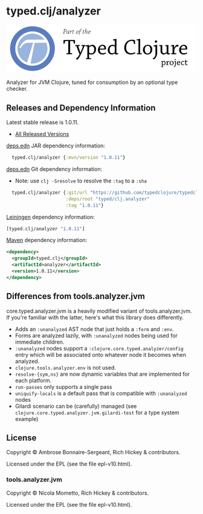 # typed.clj/analyzer

<a href='https://typedclojure.org'><img src='images/part-of-typed-clojure-project.png'></a>

Analyzer for JVM Clojure, tuned for consumption by an optional type checker.

## Releases and Dependency Information

Latest stable release is 1.0.11.

* [All Released Versions](https://clojars.org/typed.clj/analyzer)

[deps.edn](https://clojure.org/reference/deps_and_cli) JAR dependency information:

```clj
  typed.clj/analyzer {:mvn/version "1.0.11"}
```

[deps.edn](https://clojure.org/reference/deps_and_cli) Git dependency information:

- Note: use `clj -Sresolve` to resolve the `:tag` to a `:sha`

```clj
  typed.clj/analyzer {:git/url "https://github.com/typedclojure/typedclojure"
                      :deps/root "typed/clj.analyzer"
                      :tag "1.0.11"}
```

[Leiningen](https://github.com/technomancy/leiningen) dependency information:

```clojure
[typed.clj/analyzer "1.0.11"]
```

[Maven](https://maven.apache.org/) dependency information:

```XML
<dependency>
  <groupId>typed.clj</groupId>
  <artifactId>analyzer</artifactId>
  <version>1.0.11</version>
</dependency>
```

## Differences from tools.analyzer.jvm

core.typed.analyzer.jvm is a heavily modified variant of tools.analyzer.jvm.
If you're familiar with the latter, here's what this library does differently.

- Adds an `:unanalyzed` AST node that just holds a `:form` and `:env`.
- Forms are analyzed lazily, with `:unanalyzed` nodes being used for immediate children.
- `:unanalyzed` nodes support a `:clojure.core.typed.analyzer/config` entry which will be associated
  onto whatever node it becomes when analyzed.
- `clojure.tools.analyzer.env` is not used.
- `resolve-{sym,ns}` are now dynamic variables that are implemented for each platform.
- `run-passes` only supports a single pass
- `uniquify-locals` is a default pass that is compatible with `:unanalyzed` nodes
- Gilardi scenario can be (carefully) managed (see `clojure.core.typed.analyzer.jvm.gilardi-test` for a type system example)

## License

Copyright © Ambrose Bonnaire-Sergeant, Rich Hickey & contributors.

Licensed under the EPL (see the file epl-v10.html).

### tools.analyzer.jvm

Copyright © Nicola Mometto, Rich Hickey & contributors.

Licensed under the EPL (see the file epl-v10.html).
